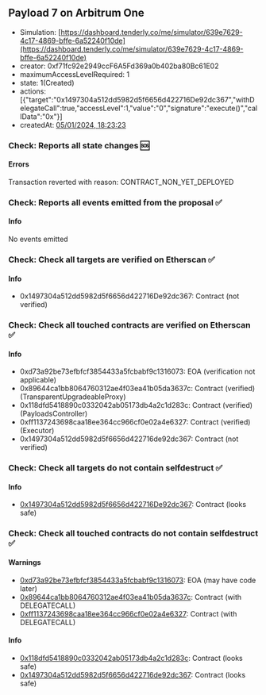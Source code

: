 ## Payload 7 on Arbitrum One

- Simulation: [https://dashboard.tenderly.co/me/simulator/639e7629-4c17-4869-bffe-6a52240f10de](https://dashboard.tenderly.co/me/simulator/639e7629-4c17-4869-bffe-6a52240f10de)
- creator: 0xf71fc92e2949ccF6A5Fd369a0b402ba80Bc61E02
- maximumAccessLevelRequired: 1
- state: 1(Created)
- actions: [{"target":"0x1497304a512dd5982d5f6656d422716De92dc367","withDelegateCall":true,"accessLevel":1,"value":"0","signature":"execute()","callData":"0x"}]
- createdAt: [05/01/2024, 18:23:23](https://arbiscan.io/tx/0x61c43c34aa5fa6e67727f07c88402415a179d2d92b2f159c8ead20477cda17b2)

### Check: Reports all state changes :sos:

#### Errors

Transaction reverted with reason: CONTRACT_NON_YET_DEPLOYED

### Check: Reports all events emitted from the proposal :white_check_mark:

#### Info

No events emitted

### Check: Check all targets are verified on Etherscan :white_check_mark:

#### Info

- 0x1497304a512dd5982d5f6656d422716De92dc367: Contract (not verified)

### Check: Check all touched contracts are verified on Etherscan :white_check_mark:

#### Info

- 0xd73a92be73efbfcf3854433a5fcbabf9c1316073: EOA (verification not applicable)
- 0x89644ca1bb8064760312ae4f03ea41b05da3637c: Contract (verified) (TransparentUpgradeableProxy)
- 0x118dfd5418890c0332042ab05173db4a2c1d283c: Contract (verified) (PayloadsController)
- 0xff1137243698caa18ee364cc966cf0e02a4e6327: Contract (verified) (Executor)
- 0x1497304a512dd5982d5f6656d422716de92dc367: Contract (not verified)

### Check: Check all targets do not contain selfdestruct :white_check_mark:

#### Info

- [0x1497304a512dd5982d5f6656d422716De92dc367](https://arbiscan.io/address/0x1497304a512dd5982d5f6656d422716De92dc367): Contract (looks safe)

### Check: Check all touched contracts do not contain selfdestruct :white_check_mark:

#### Warnings

- [0xd73a92be73efbfcf3854433a5fcbabf9c1316073](https://arbiscan.io/address/0xd73a92be73efbfcf3854433a5fcbabf9c1316073): EOA (may have code later)
- [0x89644ca1bb8064760312ae4f03ea41b05da3637c](https://arbiscan.io/address/0x89644ca1bb8064760312ae4f03ea41b05da3637c): Contract (with DELEGATECALL)
- [0xff1137243698caa18ee364cc966cf0e02a4e6327](https://arbiscan.io/address/0xff1137243698caa18ee364cc966cf0e02a4e6327): Contract (with DELEGATECALL)

#### Info

- [0x118dfd5418890c0332042ab05173db4a2c1d283c](https://arbiscan.io/address/0x118dfd5418890c0332042ab05173db4a2c1d283c): Contract (looks safe)
- [0x1497304a512dd5982d5f6656d422716de92dc367](https://arbiscan.io/address/0x1497304a512dd5982d5f6656d422716de92dc367): Contract (looks safe)

